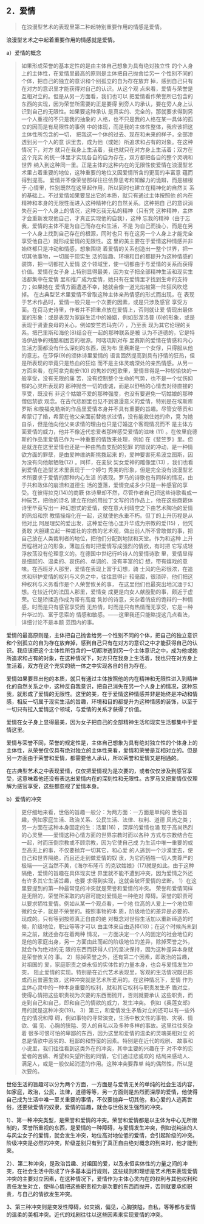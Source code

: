 <h2>2．爱情</h2><blockquote data-pid="rIjM2cp0">在浪漫型艺术的表现⾥第⼆种起特别重要作⽤的情感是爱情。</blockquote><p data-pid="hqSxkhmf">浪漫型艺术之中起着重要作用的情感就是爱情。</p><p data-pid="nHr3YGH_">a）爱情的概念</p><blockquote data-pid="qHS6sh1P">如果形成荣誉的基本定性的是由主体⾃⼰想象为具有绝对独⽴性 的个⼈⾝上的主体性，在爱情⾥最⾼的原则是主体把⾃⼰抛舍给另⼀ 个性别不同的个体，把⾃⼰的独⽴的意识和个别孤⽴的⾃为存在放弃 掉，感到⾃⼰只有在对⽅的意识⾥才能获得对⾃⼰的认识。从这个观 点来看，爱情与荣誉是互相对⽴的。但是从另⼀⽅⾯看，我们也可以 把爱情看作荣誉所已包含的东⻄的实现，因为荣誉所需要的正是要得 到旁⼈的承认，要在旁⼈⾝上认识到⾃⼰的⽆限性。如果要这种承认 是真实的、完全的，那就要求得到另⼀个⼈重视的不只是我的抽象的 ⼈格，也不只是我的⼈格在某⼀具体的孤⽴的因⽽是有局限性的事例 中的体现，⽽是我的主体性整体，我应该把这主体性所包含的⼀切， 把我这⼀个体的过去、现在和未来的样⼦，全部渗透到另⼀个⼈的意 识⾥去，成为他（或她）所追求和占有的对象。在这种情况下，对⽅ 就只在我⾝上⽣活着，我也就只在对⽅⾝上⽣活着；双⽅在这个充实 的统⼀体⾥才实现各⾃的⾃为存在，双⽅都把各⾃的整个灵魂和世界 纳⼊到这种同⼀⾥。正是主体的这种内在的⽆限性使爱情在浪漫型艺 术⾥占着重要的地位，这种重要的地位⼜因爱情所含的更⾼的丰富意 蕴⽽得到提⾼。 爱情并不像荣誉那样往往依靠思考和知解⼒的诡辩，⽽是植根于 ⼼情⾥，性别既然在这⾥起作⽤，所以同时也建⽴在精神化的⾃然关 系的基础上。不过爱情如果要显出它的本质，就只有通过主体按照他 的内在精神和本⾝的⽆限性⽽进⼊这种精神化的⾃然关系。这种把⾃ ⼰的意识消失在另⼀个⼈⾝上的情况，这种忘我⽆私的精神（只有凭 这种精神，主体才会重新发现他⾃⼰，才真正实现他的⾃我），这种 忘我的精神（由于忘我，爱情的主体不是为⾃⼰⽽存在和⽣活，不是 为⾃⼰⽽操⼼，⽽是在另⼀个⼈⾝上找到⾃⼰存在的根源，同时也只 有在这另⼀个⼈⾝上才能完全享受他⾃⼰）就形成爱情的⽆限性。这 ⾥的美主要在于爱情这种情感并⾮始终都只是冲动和情感，想象围绕 着爱情的关系创造出⼀整个世界，把⼀切其他事物，⼀切属于现实⽣ 活的旨趣、环境和⽬的都提升为这种情感的装饰，把⼀切都拉⼊爱情 这个领域⾥，使⼀切都由于与爱情的关系⽽获得价值。爱情在⼥⼦⾝ 上特别显得最美，因为⼥⼦把全部精神⽣活和现实⽣活都集中在爱情 ⾥和推⼴成为爱情，她只有在爱情⾥才找到⽣命的⽀持⼒；如果她在 爱情⽅⾯遭遇不幸，她就会像⼀道光焰被第⼀阵狂⻛吹熄掉。 在古典型艺术⾥爱情不曾取这种主体亲热情感的形式⽽出现，在 表现于艺术作品时，爱情⼀般只是⼀个次要的因素，或是只涉及感官 享受⽅⾯。在荷⻢史诗⾥，作者并不把重点放在爱情上，否则就让爱 情现出最体⾯的形象：或是表现为家庭⽣活中的婚姻，例如彭涅洛普 (6)的形象，或是表现于贤妻良⺟的关⼼，例如安竺若玛克(7) ，乃⾄表 现为其它伦理的关系。把巴⾥斯和海伦(8)结合在⼀起的那种联系是被 认为不道德的，它是特洛伊战争的残酷和困苦的根源。阿喀琉斯对布 ⾥赛斯的爱情在情感和内⼼⽣活⽅⾯都没有什么深刻的东⻄，因为布 ⾥赛斯是⼀个⼥俘，只得服从他的意志。在莎俘(9)的颂体诗⾥爱情的 语⾔固然提⾼到具有抒情的狂热，但是所表现的毕竟只是热⾎的狂焰 ⽽不是主体灵魂深处的亲热情感。从另⼀⽅⾯来看，在阿拿克勒安(10) 的隽妙的短歌⾥，爱情显得是⼀种较愉快的⼀般享受，没有⽆限的痛 苦，没有控制整个⽣命的⽓势，也不是⼀个忧伤抑郁的⼼灵所表现的 那种抛舍⼀切的虔诚，⽽是以舒畅的⼼情去对待直接的享受，既没有 ⾮这个姑娘不爱的那种强度，也没有要避免⼀切姑娘的那种僧侣禁欲 观念。在古代悲剧⾥也⻅不到浪漫意义的爱情，特别是在埃斯库罗斯 和梭福克勒斯的作品⾥爱情本⾝并不具有重要的旨趣。尽管安蒂贡和 希蒙订了婚，希蒙在他⽗亲⾯前替她求过情，没有能救住她的命，竞 为她⾃杀，但是他向他⽗亲求情的理由也只是订婚这个客观情况⽽不 是主体⽅⾯爱情的威⼒，他并不像近代恋爱者那样感受爱情的滋味 (11) 。在攸⾥庇德斯的作品⾥爱情已作为⼀种重要的情致来处理，例如 在《斐竺罗》⾥。但是就连在这⾥爱情也还是⼀种由热⾎⽀配的犯罪 的错误的冲动，是⼀种情欲⽅⾯的罪孽，是由爱神维纳斯挑拨起来 的，爱神要害死希波⽴图斯，因为没有向他献牺牲(12) 。同样，在⻨狄 契⼥爱神的雕像⾥(13) ，我们也看到爱情在造型艺术⾥表现于⼀个婷匀 秀美的形象，但是完全没有浪漫型艺术所要求于爱情的那种内⼼⽣活 的表现。罗⻢的诗歌也有同样的情况，由于共和政体的崩溃和道德⽣ 活的堕落，爱情变成多少只是⼀种感官的享受。在彼得拉克(14)的商簌 体诗⾥却不然，尽管作者⾃⼰把这些诗歌看成⼀种玩艺，把他的诗名 建⽴在他的⽤拉丁⽂写的诗作品上，他在这些商簌体诗⾥毕竟写出⼀ 种幻想式的爱情，使在意⼤利晴空之下由艺术陶冶的爱情的热焰和宗 教情操熔化在⼀起，这就使他永垂不朽。但丁的上升历程是从他对⽐ 阿屈理契的爱出发，这种爱在他⼼⾥升华成为宗教的爱(15) ，他凭勇敢 ⼤胆建⽴起⼀种雄壮的宗教的艺术观，做出前⼈所不曾敢做的事，把 ⾃⼰放在⼈类裁判者的地位，把他们分配到地狱和天堂。作为和这种 上升历程相对⽴的形象，薄迦丘有时把爱情写成强烈的情欲，有时把 它写成轻浮放荡没有伦理意义的。在德国中世纪⾏吟诗⼈的爱情诗歌 ⾥，爱情显得是细腻的、温柔的、哀伤的、单调的、没有丰富的幻 想，带有嬉戏的意味。在⻄班⽛⼈那⾥，爱情在表现上富于幻想，骑 ⼠⻛的⾊彩很浓，在追求和辩护爱情的权利与义务之中，往往显得计 较毫厘，很琐碎，他们把这种权利与义务看作是个⼈荣誉攸关的事， 在这⾥他们也最突出地沉湎于幻想。在较近代的法国⼈那⾥，爱情变 成更是向⼥⼈献殷勤的事，颇近于虚荣。它是矫揉造作成为带有⾼度 隽妙的诗意，夹杂着俏⽪的诡辩的⼀种情感，时⽽是只有感官享受⽽ ⽆热情，时⽽是只有热情⽽⽆享受，它是⼀种升华过的、富于思索的 情感和敏感。——这⾥我还只能略提这⼏点看法，详细讨论不是本题 范围内的事。</blockquote><p data-pid="KlVtTpCV">爱情的最高原则是，主体把自己抛舍给另一个性别不同的个体，把自己的独立意识和个别孤立的自为存在放弃掉，感到自己只有在对方的意识之中才能获得自己的认识。我应该把这个主体性所包含的一切都渗透到另一个主体意识之中，成为他或她所追求和占有的对象，在这种情况下，对方只在我身上生活着，我也只在对方身上生活着，双方在这个充实的统一体之中实现各自的自为存在。</p><p data-pid="iYguVF6A">爱情如果要显出他的本质，就只有通过主体按照他的内在精神和无限性进入到精神化的自然关系之中，这种反自我意识，把自己消失在另一个人身上的情况，这种忘我，就形成了爱情的无限性。这里的美，在于爱情这种情感并非是始终是冲动和情感，相反一切属于现实生活的旨趣，环境和目的都提升为这种情感的装饰，以至于一切只有拉入爱情这个领域，与爱情的关系才获得了价值。</p><p data-pid="20C6SHSi">爱情在女子身上显得最美，因为女子把自己的全部精神生活和现实生活都集中于爱情这里。</p><p data-pid="NChn6cUt">爱情与荣誉不同，荣誉的规定性是，主体自己想象为具有绝对独立性的个体身上的主体性，从荣誉仅仅具有绝对独立的主体性来看，爱情和荣誉是互相对立的。但是另一方面由于荣誉和爱情，都需要他人承认，所以荣誉和爱情又是相通的。</p><p data-pid="4bO77apJ">在古典型艺术之中表现爱情，仅仅把爱情视为是次要的，或者仅仅涉及到感官享受，这意味着他还没有表达出爱情内在的深刻性和无限性。古罗马又把爱情仅仅理解为感官享受，这些都忽视了爱情本身。</p><p data-pid="RZu9AhIn">b）爱情的冲突</p><blockquote data-pid="XBZzNYG7">更仔细地来看，世俗的旨趣⼀般分：为两⽅⾯：⼀⽅⾯是单纯的 世俗旨趣，例如家庭⽣活、政治关系、公⺠⽣活、法律、权利、道德 ⻛尚之类；另⼀⽅⾯在这种本⾝固定的⽣：活⾥(16) ，深厚的爱情也涌 现于⾼尚热烈的⼼灵⾥——爱情这种⼼情⽅⾯的世界宗教时⽽以各种 ⽅式与宗教结合在⼀起，时⽽压倒宗教或不顾宗教，因为它使⾃⼰成 为⽣活中唯⼀重要的或⾄⾼⽆上的事，不仅要抛弃⼀切其它，和⼼爱 的⼈逃到⼀个沙漠⾥去，使⾃⼰和世界隔绝，⽽且还⾛到做爱情的奴 ⾪，为它⽽牺牲⼀切⼈类尊严的极端——这当然不美，《海尔布隆市 的克钦姑娘》(17)就是如此。由于这种隔绝，爱情的旨趣在具体现实世 界⾥就不能不遭到冲突，因为爱情之外还有许多其它⽣活旨趣，也要 求得到实现，这就会破坏爱情的垄断。 1）在这⾥要提到的第⼀种最常⻅的冲突就是荣誉和爱情的冲突。 荣誉和爱情同样是⽆限的，荣誉所采取的内容可能对爱情是⼀种绝对 障碍。荣誉的职责可以要求牺牲爱情。例如从某⼀个观点看，⼀个地 位⾼的⼈爱上⼀个地位卑微的⼥⼦，就是不荣誉的。按照事物的本 质，阶级地位的差异是必要的、现成的。只有等到按照真正⾃由的绝 对概念对世俗⽣活加以重新缔造的时候，阶级地位，职业等等才可以 由主体来⾃由选择(18)；在这个时候尚未到来之前，就还会存在着两种 情况，⼀⽅⾯决定⼀个⼈的固定的社会地位的是他的家庭出⾝，另⼀ ⽅⾯由此⽽起的阶级地位的差异，除掉荣誉之外，就会作为绝对的⽆ 限的东⻄⽽获得⼈们的坚决保持，因为这种差异本⾝就是荣誉攸关的 事。 2）除掉荣誉之外，还有第⼆个因素，即政治的旨趣，对祖国的 爱，家庭职责之类永恒的实体性的⼒量本⾝，也会与爱情发⽣冲突， 阻⽌爱情的实现。特别是在近代艺术表现⾥，客观的⽣活情况既已形 成⽽且普遍⽣效，这种冲突就是艺术所爱⽤的。在这种情况下，爱情 作为主体⼼灵中的⼀种本⾝重要的权利，就和其它权利与职责发⽣⽭ 盾对⽴，使得⼼情把这些职责视为次要的东⻄⽽抛开，否则就要承认 这些职责，⽽⾛到⾃⼰和⾃⼰，即和⾃⼰的情欲的威⼒，发⽣冲突。 例如《奥莲⼥郎》⽤的就是这种冲突(19)。 3）第三，和爱情发⽣⽭盾对⽴的还可以有⼀些外在的情况和障 碍，例如事物的寻常演变，⽣活中散⽂性的事物、灾祸、情欲、偏 ⻅、⼼胸的狭隘、旁⼈的⾃私以及多种多样的事故。这⾥往往夹杂着 很多可恨可怕的卑鄙的东⻄，因为这⾥和爱情的温柔的灵魂美相对⽴ 的总是情欲中恶劣的、粗鄙的和野蛮的因素。特别是在近代的戏剧、 故事和⼩说⾥，我们往往看到这类外在的冲突，其中主要的兴趣在于 对不幸的恋爱者的苦痛、希望和失望所抱的同情，它们通过悲或欢的 结局来感动⼈、满⾜⼈，或是⼀般仅起消遣的作⽤。这种冲突要靠单 纯的偶然性，所以是次要的。</blockquote><p data-pid="tIVTKA_x">世俗生活的旨趣可以分为两个方面，一方面是与爱情无关的单纯的社会生活内容，如家庭，政治，公民，法律，道德等等，另一方面则是热烈而深厚的爱情，他使得自己成为生活中唯一至关重要的事情，不仅要抛弃一切其他，和心爱的人逃离世俗，还要做爱情的奴隶，爱情的旨趣，就会与世俗发生强烈的冲突。</p><p data-pid="qeU0YwT3">1）、第一种冲突类型，是荣誉和爱情的冲突。荣誉和爱情都是以主体为中心无所限制的，荣誉所重视的东西，是爱情的一种障碍，与爱情发生冲突，例如说纯洁的人与风尘女子的爱情，就会发生冲突，地位高对地位低的爱情，会引起阶级的冲突。阶级冲突是必然的冲突，阶级差别只有到了真正自由绝对概念的到来时，他才能到来。</p><p data-pid="iMo3Cigc">2）、第二种冲突，是政治旨趣、对祖国的爱，以及永恒实体性的力量之间的冲突，在社会生活中形成了许多基本运行规则，这些规则和理想是艺术用来表现爱情冲突的主要对立因素，在这种情况下，爱情作为主体心灵内在的权利与其他权利和责任发生对立，使得心情把这些职责视为是次要的东西而抛开，否则就要承担职责，与自己的情欲发生冲突。</p><p data-pid="vryeer36">3、第三种冲突则是突发性障碍，如灾祸，偏见，心胸狭隘，自私，等等都与爱情的温柔的美相冲突。近代的戏剧往往以这些因素来实现爱情的冲突。</p><p></p><p></p>